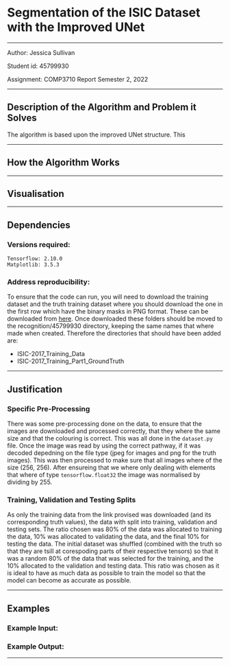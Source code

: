 # Segmentation of the ISIC Dataset with the Improved UNet

---

Author: Jessica Sullivan

Student id: 45799930

Assignment: COMP3710 Report Semester 2, 2022 

---


## Description of the Algorithm and Problem it Solves

The algorithm is based upon the improved UNet structure. This

---



## How the Algorithm Works

---



## Visualisation

---



## Dependencies

### Versions required:

```commandline
Tensorflow: 2.10.0
Matplotlib: 3.5.3
```

### Address reproducibility:

To ensure that the code can run, you will need to download the training dataset and the truth training dataset where you should download the one in the first row which have the binary masks in PNG format. These can be downloaded from [here](https://challenge.isic-archive.com/data/#2017). Once downloaded these folders should be moved to the recognition/45799930 directory, keeping the same names that where made when created. Therefore the directories that should have been added are:

* ISIC-2017_Training_Data
* ISIC-2017_Training_Part1_GroundTruth

---



## Justification

### Specific Pre-Processing

There was some pre-processing done on the data, to ensure that the images are downloaded and processed correctly, that they where the same size and that the colouring is correct. This was all done in the `dataset.py` file. Once the image was read by using the correct pathway, if it was decoded depedning on the file type (jpeg for images and png for the truth images). This was then processed to make sure that all images where of the size (256, 256). After ensureing that we where only dealing with elements that where of type `tensorflow.float32` the image was normalised by dividing by 255. 

### Training, Validation and Testing Splits

As only the training data from the link provised was downloaded (and its corresponding truth values), the data with split into training, validation and testing sets. The ratio chosen was 80% of the data was allocated to training the data, 10% was allocated to validating the data, and the final 10% for testing the data. The initial dataset was shuffled (combined with the truth so that they are tsill at corespoding parts of their respective tensors) so that it was a random 80% of the data that was selected for the training, and the 10% allocated to the validation and testing data. This ratio was chosen as it is ideal to have as much data as possible to train the model so that the model can become as accurate as possible. 

---



## Examples

### Example Input:

### Example Output:

---
